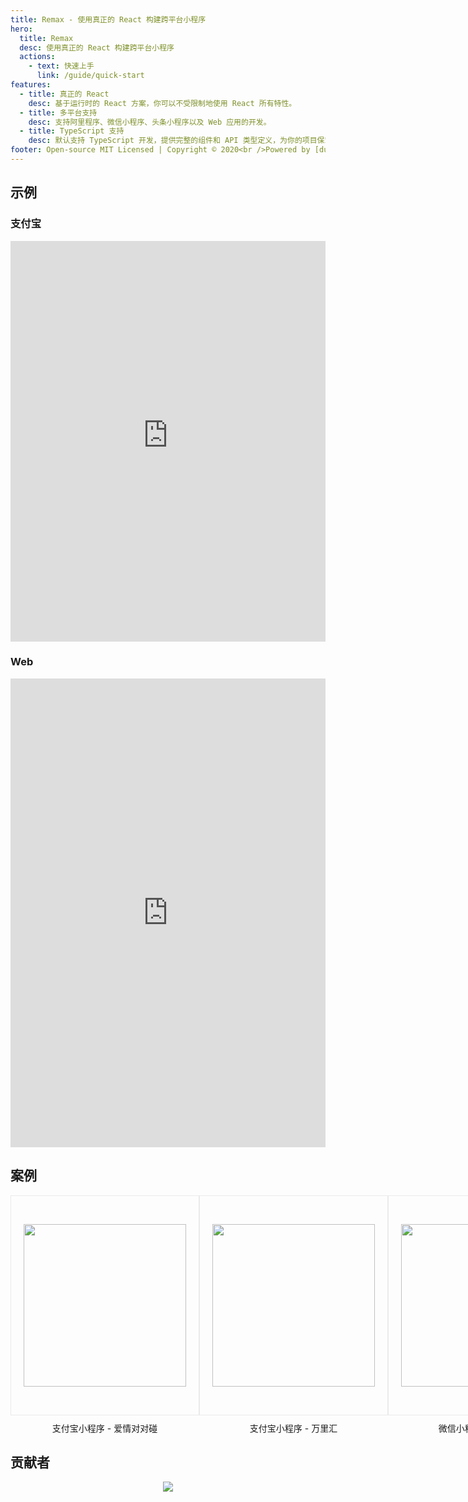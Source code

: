 ```yaml
---
title: Remax - 使用真正的 React 构建跨平台小程序
hero:
  title: Remax
  desc: 使用真正的 React 构建跨平台小程序
  actions:
    - text: 快速上手
      link: /guide/quick-start
features:
  - title: 真正的 React
    desc: 基于运行时的 React 方案，你可以不受限制地使用 React 所有特性。
  - title: 多平台支持
    desc: 支持阿里程序、微信小程序、头条小程序以及 Web 应用的开发。
  - title: TypeScript 支持
    desc: 默认支持 TypeScript 开发，提供完整的组件和 API 类型定义，为你的项目保驾护航
footer: Open-source MIT Licensed | Copyright © 2020<br />Powered by [dumi](https://d.umijs.org/)
---
```


## 示例

### 支付宝

<p align="center">
  <iframe width="100%" height="641" style="border:none;" src="https://herbox-embed-pre.site.alipay.net/p/herbox-cli-test/remax-test?defaultOpenedFiles=src/pages/index/index.js" ></iframe>
</p>

### Web

<p align="center">
<iframe
     src="https://codesandbox.io/embed/remax-one-web-e4801?fontsize=14&hidenavigation=1&module=%2Fsrc%2Fpages%2Findex%2Findex.tsx&theme=dark"
     style="width:100%; height:750px; border:0; overflow:hidden;"
     title="remax one web"
     allow="accelerometer; ambient-light-sensor; camera; encrypted-media; geolocation; gyroscope; hid; microphone; midi; payment; usb; vr"
     sandbox="allow-forms allow-modals allow-popups allow-presentation allow-same-origin allow-scripts"
   ></iframe>
</p>

## 案例

<div style="display:flex;flex-direction:row;align-items:center;justify-content:space-around;width: 100%;">
<div style="display:flex;flex-direction:column;align-items:center;justify-content:center;">
  <div style="display:flex;flex-direction:column;align-items:center;justify-content:center;border: 1px solid #eaeaea;width:300px;height:350px;">
    <img width="260" src="https://gw.alipayobjects.com/mdn/rms_a6d2d8/afts/img/A*BLCUQ4lkwIgAAAAAAAAAAABkARQnAQ" >
  </div>
  <span style="margin-top:10px">支付宝小程序 - 爱情对对碰</span>
  </div>
<div style="display:flex;flex-direction:column;align-items:center;justify-content:center;">
  <div style="display:flex;flex-direction:column;align-items:center;justify-content:center;border: 1px solid #eaeaea;width:300px;height:350px;">
    <img width="260" src="https://gw.alipayobjects.com/mdn/rms_b5fcc5/afts/img/A*AQA3TIYlDFMAAAAAAAAAAABkARQnAQ" />
  </div>
    <span style="margin-top:10px">支付宝小程序 - 万里汇</span>
  </div>
<div style="display:flex;flex-direction:column;align-items:center;justify-content:center;">
  <div style="display:flex;flex-direction:column;align-items:center;justify-content:center;border: 1px solid #eaeaea;width:300px;height:350px;">
    <img width="260" src="https://gw.alipayobjects.com/mdn/rms_a6d2d8/afts/img/A*KAd0RKNmPM4AAAAAAAAAAABkARQnAQ" />
  </div>
    <span style="margin-top:10px">微信小程序 - 菜鸟裹裹</span>
  </div>
</div>

## 贡献者

<p align="center">
  <a href="https://github.com/remaxjs/remax/graphs/contributors">
    <img src="https://opencollective.com/remax/contributors.svg?width=890&button=false" />
  </a>
</p>
